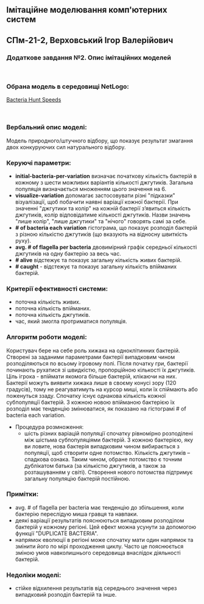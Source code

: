 ## Імітаційне моделювання комп'ютерних систем
## СПм-21-2, **Верховський Ігор Валерійович**
### Додаткове завдання №**2**. Опис імітаційних моделей

<br>

### Обрана модель в середовищі NetLogo:
[Bacteria Hunt Speeds](http://www.netlogoweb.org/launch#http://www.netlogoweb.org/assets/modelslib/Curricular%20Models/ModelSim/Evolution/Bacteria%20Hunt%20Speeds.nlogo)

<br>

### Вербальний опис моделі:
Модель природного/штучного відбору, що показує результат змагання двох конкуруючих сил натурального відбору.

### Керуючі параметри:
- **initial-bacteria-per-variation** визначає початкову кількість бактерій в кожному з шести можливих варіантів кількості джгутиків. Загальна популяція визначається множенням цього значення на 6.
- **visualize-variation** допомагає застосовувати різні "підказки" візуалізації, щоб побачити наявні варіації кожної бактерії. При значенні "джгутики та колір" на кожній бактерії зʼявиться кількість джгутиків, колір відповідатиме кількості джгутиків. Назви значень "лише колір", "лише джгутики" та "нічого" говорять самі за себе.
- **# of bacteria each variation** гістограма, що показує розподіл бактерій з різною кількістю джгутиків (що вказують на відносну швиткість руху).
- **avg. # of flagella per bacteria** двовимірний графік середньої кількості джгутиків на одну бактерію за весь час. 
- **# alive** відстежує та показує загальну кількість живих бактерій.
- **# caught** - відстежує та показує загальну кількість впійманих бактерій.

### Критерії ефективності системи:
- поточна кількість живих.
- поточна кількість впійманих.
- поточна кількість джгутиків.
- час, який змогла протриматися популяція.

### Алгоритм роботи моделі:

Користувач бере на себе роль хижака на одноклітинних бактерій. Створені за заданими параметрами бактерії випадковим чином розподіляються по всьому ігровому полі. Після початку гри, бактерії починають рухатися зі швидкістю, пропорційною кількості їх джгутиків. Ціль ігрока - впіймати якомога більше бактерій, клікаючи на них.
Бактерії можуть виявити хижака лише в своєму конусі зору (120 градусів), тому не реагуватимуть на курсор миші, коли їх спіймають або поженуться ззаду.
Спочатку існує однакова кількість кожної субпопуляції бактерій. З кожною новою впійманою бактерією їх розподіл має тенденцію змінюватися, як показано на гістограмі # of bacteria each variation.

- Процедура розмноження:
  - шість різних варіацій популяції спочатку рівномірно розподілені між шістьма субпопуляціями бактерій. З кожною бактерією, яку ви ловите, нова бактерія випадковим чином вибирається з популяції, щоб створити одне потомство. Кількість джгутиків – спадкова ознака. Таким чином, обране потомство є точним дублікатом батька (за кількістю джгутиків, а також за розташуванням у світі). Створення нового потомства підтримує загальну популяцію бактерій постійною.

### Примітки:
- avg. # of flagella per bacteria має тенденцію до збільшення, коли бактерію переслідую миша гравця та навпаки.
- деякі варіації результатів пояснюються випадковим розподілом бактерій у кожному регіоні. Цей ефект можна усунути за допомогою функції "DUPLICATE BACTERIA".
- напрямок еволюції в регіоні може спочатку мати один напрямок та змінити його по мірі проходження циклу. Часто це пояснюється зміною умов навколишнього середовища внаслідок діяльності бактерій. 

### Недоліки моделі:
- стійке відхилення результатів від середнього значення через випадковий розподіл бактерій та інше.
